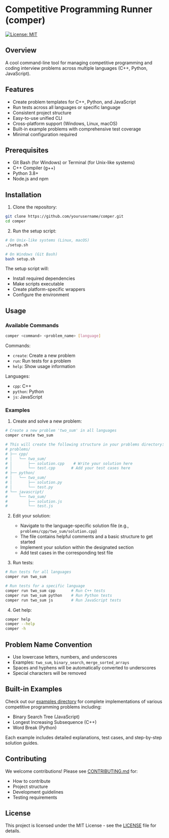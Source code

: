 # Competitive Programming Runner (comper)

[![License: MIT](https://img.shields.io/badge/License-MIT-yellow.svg)](https://opensource.org/licenses/MIT)

## Overview
A cool command-line tool for managing competitive programming and coding interview problems across multiple languages (C++, Python, JavaScript).

## Features
- Create problem templates for C++, Python, and JavaScript
- Run tests across all languages or specific language
- Consistent project structure
- Easy-to-use unified CLI
- Cross-platform support (Windows, Linux, macOS)
- Built-in example problems with comprehensive test coverage
- Minimal configuration required


## Prerequisites
- Git Bash (for Windows) or Terminal (for Unix-like systems)
- C++ Compiler (g++)
- Python 3.8+
- Node.js and npm


## Installation

1. Clone the repository:
```bash
git clone https://github.com/yourusername/comper.git
cd comper
```

2. Run the setup script:
```bash
# On Unix-like systems (Linux, macOS)
./setup.sh

# On Windows (Git Bash)
bash setup.sh
```

The setup script will:
- Install required dependencies
- Make scripts executable
- Create platform-specific wrappers
- Configure the environment


## Usage

### Available Commands
```bash
comper <command> <problem_name> [language]
```

Commands:
- `create`: Create a new problem
- `run`: Run tests for a problem
- `help`: Show usage information

Languages:
- `cpp`: C++
- `python`: Python
- `js`: JavaScript

### Examples

1. Create and solve a new problem:
```bash
# Create a new problem 'two_sum' in all languages
comper create two_sum

# This will create the following structure in your problems directory:
# problems/
# ├── cpp/
# │   └── two_sum/
# │       ├── solution.cpp    # Write your solution here
# │       └── test.cpp       # Add your test cases here
# ├── python/
# │   └── two_sum/
# │       ├── solution.py
# │       └── test.py
# └── javascript/
#     └── two_sum/
#         ├── solution.js
#         └── test.js
```

2. Edit your solution:
   - Navigate to the language-specific solution file (e.g., `problems/cpp/two_sum/solution.cpp`)
   - The file contains helpful comments and a basic structure to get started
   - Implement your solution within the designated section
   - Add test cases in the corresponding test file

3. Run tests:
```bash
# Run tests for all languages
comper run two_sum

# Run tests for a specific language
comper run two_sum cpp       # Run C++ tests
comper run two_sum python    # Run Python tests
comper run two_sum js        # Run JavaScript tests
```

4. Get help:
```bash
comper help
comper --help
comper -h
```

## Problem Name Convention
- Use lowercase letters, numbers, and underscores
- Examples: `two_sum`, `binary_search`, `merge_sorted_arrays`
- Spaces and hyphens will be automatically converted to underscores
- Special characters will be removed

## Built-in Examples
Check out our [examples directory](examples/README.md) for complete implementations of various competitive programming problems including:
- Binary Search Tree (JavaScript)
- Longest Increasing Subsequence (C++)
- Word Break (Python)

Each example includes detailed explanations, test cases, and step-by-step solution guides.

## Contributing

We welcome contributions! Please see [CONTRIBUTING.md](CONTRIBUTING.md) for:
- How to contribute
- Project structure
- Development guidelines
- Testing requirements

## License
This project is licensed under the MIT License - see the [LICENSE](LICENSE) file for details.
